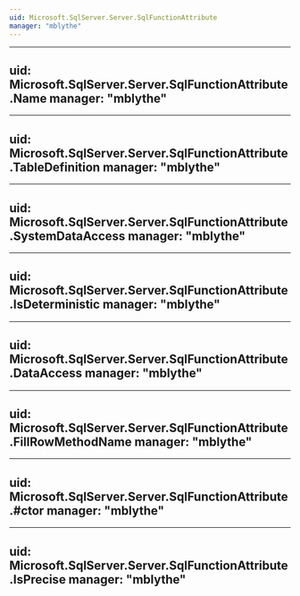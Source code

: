 ```yaml
---
uid: Microsoft.SqlServer.Server.SqlFunctionAttribute
manager: "mblythe"
---
```


---
uid: Microsoft.SqlServer.Server.SqlFunctionAttribute.Name
manager: "mblythe"
---

---
uid: Microsoft.SqlServer.Server.SqlFunctionAttribute.TableDefinition
manager: "mblythe"
---

---
uid: Microsoft.SqlServer.Server.SqlFunctionAttribute.SystemDataAccess
manager: "mblythe"
---

---
uid: Microsoft.SqlServer.Server.SqlFunctionAttribute.IsDeterministic
manager: "mblythe"
---

---
uid: Microsoft.SqlServer.Server.SqlFunctionAttribute.DataAccess
manager: "mblythe"
---

---
uid: Microsoft.SqlServer.Server.SqlFunctionAttribute.FillRowMethodName
manager: "mblythe"
---

---
uid: Microsoft.SqlServer.Server.SqlFunctionAttribute.#ctor
manager: "mblythe"
---

---
uid: Microsoft.SqlServer.Server.SqlFunctionAttribute.IsPrecise
manager: "mblythe"
---
